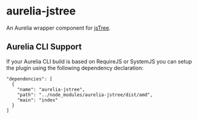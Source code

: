 # aurelia-jstree
An Aurelia wrapper component for [jsTree](https://www.jstree.com/).

## Aurelia CLI Support
If your Aurelia CLI build is based on RequireJS or SystemJS you can setup the plugin using the following dependency declaration:

```
"dependencies": [
  {
    "name": "aurelia-jstree",
    "path": "../node_modules/aurelia-jstree/dist/amd",
    "main": "index"
  }
]
```

